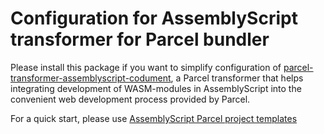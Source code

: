 # Configuration for AssemblyScript transformer for Parcel bundler

Please install this package if you want to simplify configuration
of  [parcel-transformer-assemblyscript-codument](https://www.npmjs.com/package/parcel-transformer-assemblyscript-codument),
a Parcel transformer that helps integrating development of WASM-modules in AssemblyScript into the convenient web
development process provided by Parcel.

For a quick start, please
use [AssemblyScript Parcel project templates](https://www.npmjs.com/package/assemblyscript-parcel-project-templates-codument)
